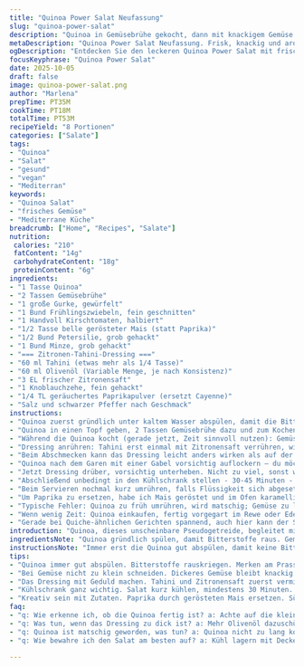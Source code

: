 ```yaml
---
title: "Quinoa Power Salat Neufassung"
slug: "quinoa-power-salat"
description: "Quinoa in Gemüsebrühe gekocht, dann mit knackigem Gemüse und würziger Zitronen-Tahinisoße vermischt. Statt Paprika benutze ich Kirschtomaten zum fruchtigen Twist. Dressing mit mehr Olivenöl je nach Tahini-Konsistenz, mit einer Prise geräuchertem Paprikapulver statt Cayenne. Kalt serviert, ideal als sättigender Salat oder Beilage. Lernt visuelle & sensorische Merkmale beim Kochen, vermeidet matschige Körner mit Backblechtrick. Passt gut zu Fisch, Fleisch oder veganes Essen. Perfekt für Meal Prep dank schneller Zubereitung und langer Haltbarkeit im Kühlschrank."
metaDescription: "Quinoa Power Salat Neufassung. Frisk, knackig und aromatisch mit Kirschtomaten, Kräutern und würzigem Dressing."
ogDescription: "Entdecken Sie den leckeren Quinoa Power Salat mit frischem Gemüse, tahiniger Zitronensoße und einem Hauch von Kreativität."
focusKeyphrase: "Quinoa Power Salat"
date: 2025-10-05
draft: false
image: quinoa-power-salat.png
author: "Marlena"
prepTime: PT35M
cookTime: PT18M
totalTime: PT53M
recipeYield: "8 Portionen"
categories: ["Salate"]
tags:
- "Quinoa"
- "Salat"
- "gesund"
- "vegan"
- "Mediterran"
keywords:
- "Quinoa Salat"
- "frisches Gemüse"
- "Mediterrane Küche"
breadcrumb: ["Home", "Recipes", "Salate"]
nutrition: 
 calories: "210"
 fatContent: "14g"
 carbohydrateContent: "18g"
 proteinContent: "6g"
ingredients:
- "1 Tasse Quinoa"
- "2 Tassen Gemüsebrühe"
- "1 große Gurke, gewürfelt"
- "1 Bund Frühlingszwiebeln, fein geschnitten"
- "1 Handvoll Kirschtomaten, halbiert"
- "1/2 Tasse belle gerösteter Mais (statt Paprika)"
- "1/2 Bund Petersilie, grob gehackt"
- "1 Bund Minze, grob gehackt"
- "=== Zitronen-Tahini-Dressing ==="
- "60 ml Tahini (etwas mehr als 1/4 Tasse)"
- "60 ml Olivenöl (Variable Menge, je nach Konsistenz)"
- "3 EL frischer Zitronensaft"
- "1 Knoblauchzehe, fein gehackt"
- "1/4 TL geräuchertes Paprikapulver (ersetzt Cayenne)"
- "Salz und schwarzer Pfeffer nach Geschmack"
instructions:
- "Quinoa zuerst gründlich unter kaltem Wasser abspülen, damit die Bitterstoffe verschwinden; das man hört beim Spülen manchmal ein leises Prasseln, Zeichen, dass die Körner sauber werden. Kochstart: Gemüsebrühe ins Wasser, besser als Wasser allein. Flüssigkeit soll leicht köcheln, nicht sprudeln, damit die Quinoa nicht aufspritzt oder auseinanderfällt."
- "Quinoa in einen Topf geben, 2 Tassen Gemüsebrühe dazu und zum Kochen bringen. Dann Herd auf kleinste Stufe, Deckel drauf. Unbedingt nicht rühren während der ersten 10 Minuten, sonst wird matschig. Nach circa 15-18 Minuten testen: Quinoa ist fertig, wenn kleine Spiralen aus den Körnern herausschauen und die Textur angenehm bissfest bleibt. Verliert vielleicht nicht die ganze Flüssigkeit, Restwasser wird zusammen mit Quinoa zum Salat später untergehoben."
- "Während die Quinoa kocht (gerade jetzt, Zeit sinnvoll nutzen): Gemüse kleinschneiden, nicht zu klein, soll knackig bleiben. Ich mag den Kontrast von dickeren Gurkenwürfeln zu zarten Frühlingszwiebelringen. Kirschtomaten halbieren für süße Frische. Frische Kräuter grob hacken, Minze geb ich gern dazu, das gibt Frischekick."
- "Dressing anrühren: Tahini erst einmal mit Zitronensaft verrühren, wird sofort dicker, ein Zeichen, dass Zitronensäure und Tahini reagieren. Dann langsam Olivenöl unterrühren, bis eine cremige, aber gießbare Konsistenz entsteht. Essentiell: Knoblauch ganz fein hacken, oder durchpressen, Paprikapulver rein, Salz und Pfeffer, scharf, aber nicht zu sehr."
- "Beim Abschmecken kann das Dressing leicht anders wirken als auf der Zunge, deshalb besser 5 Minuten nachziehen lassen, dann mit Löffel abschmecken. Bei zu dickem Dressing gern noch etwas Olivenöl drunter, fällt leichter mit Gemüse und Quinoa vermengt."
- "Quinoa nach dem Garen mit einer Gabel vorsichtig auflockern – du möchtest fluffige Körner, nicht eine zerquetschte Masse. Dann in eine große Schüssel geben zusammen mit Gemüse und frischen Kräutern."
- "Jetzt Dressing drüber, vorsichtig unterheben. Nicht zu viel, sonst wird alles matschig. Lieber weniger, nach Bedarf später nochmal nachgeben. Der Salat soll knackig, frisch mit cremigem, würzigem Finish sein."
- "Abschließend unbedingt in den Kühlschrank stellen - 30-45 Minuten - das macht ihn erfrischend kühl, Aromen verbinden sich passiv. Schmeckt kalt anders, fast besser. Lerne den Wechsel von warmen zu kühlen Texturen zu schätzen. Falls länger aufbewahren: Deckel drauf, damit keine Fremdaromen aus dem Kühlschrank reinziehen."
- "Beim Servieren nochmal kurz umrühren, falls Flüssigkeit sich abgesetzt hat. Passt sowohl als eigenständiger Lunch als auch Beilage. Kalt, knackig, zitronig. Mehr Pep mit Za’atar Gewürz oder gerösteten Nüssen - auch mal ausprobieren."
- "Um Paprika zu ersetzen, habe ich Mais geröstet und im Ofen karamellisiert – gibt eine süßliche Note, schön rauchig, die mit Tahini harmoniert. Ersatzoptionen für Tahini: Erdnussbutter oder Mandelmus, dann aber schärfer würzen."
- "Typische Fehler: Quinoa zu früh umrühren, wird matschig; Gemüse zu lange vorschneiden, wirkt dann wässrig und fade; Dressing zu dickflüssig, lässt sich schlecht verteilen. Beim Kochen: Gemüsebrühe verwenden statt Wasser bringt mehr Geschmack, aber Vorsicht bei zu salziger Brühe, sonst zum Schluss nachwürzen besser."
- "Wenn wenig Zeit: Quinoa einkaufen, fertig vorgegart im Rewe oder Edeka gibt’s zwar, aber frischer mit eigenem Garen. Wichtig: Quinoa nicht überkochen, sonst bleibt sie klebrig, nicht locker."
- "Gerade bei Quiche-ähnlichen Gerichten spannend, auch hier kann der Salat als frisches, kaltes Gegengewicht fungieren. Ich mag’s laut, wenn die Salattexturen knusprig bleiben, deshalb Gemüse erst kurz vor dem Servieren schneiden wenn möglich."
introduction: "Quinoa, dieses unscheinbare Pseudogetreide, begleitet mich schon lange in verschiedenen Gerichten – als Beilage, Hauptbestandteil oder Salat. Dabei lernte ich, dass der Unterschied im Kochen liegt: Nicht einfach Wasser drauf, sondern Brühe nutzen, langsam simmern lassen, Quinoa nicht ständig rühren. Daraus entsteht diese luftig-körnige Struktur, die den Stoffwechsel ankurbelt und den Gaumen erfreut. Rohes Gemüse bringt die dringend benötigte Frische hinein. Dieses Gericht ist variabel, klappt einfach immer. Manchmal ersetze ich Paprika durch Mais oder Kirschtomaten, um neue Facetten zu schaffen, nichts starr, eher experimentell. Das Tahini-Zitronen-Dressing sorgt für würzigen Schwung, ist schnell zusammengerührt und lässt sich je nach Tahinikonsistenz anpassen. So eine Mahlzeit macht satt, ist abwechslungsreich und spielt jeden Tag neue Aromen aus, je nachdem, was man zuhause hat. Ich setze auf Texturen, Farben und natürliche Frische."
ingredientsNote: "Quinoa gründlich spülen, damit Bitterstoffe raus. Gemüsebrühe statt Wasser bringt Geschmack, die Brühe aber nicht zu salzig wählen, sonst wird der Salat später zu intensiv. Gemüse nach Saison tauschen oder ergänzen – zum Beispiel Kirschtomaten statt Paprika oder gerösteter Mais als Alternative. Für das Dressing gilt: Tahini variiert in Dicke, deshalb Olivenöl langsam dazuschütten und Konsistenz prüfen. Knoblauch immer frisch, nicht aus Gläsern – der Unterschied schmeckt! Kräuter wie Minze und Petersilie geben unterschiedliche Frische-Noten, nicht weglassen! Mit Salz und Pfeffer vorsichtig sein, später kann man nachwürzen, aber zu salzig ist schwer zu retten. Röstet man den Mais vorher kurz im Ofen, bekommt der Salat eine süßliche Tiefe. Alternativ kann auch geröstete Kichererbse für Crunch rein. Resteverwertung? Reste trocken lagern oder mit Deckel im Kühlschrank aufbewahren, sonst zieht Feuchtigkeit die Textur runter."
instructionsNote: "Immer erst die Quinoa gut abspülen, damit keine Bitterstoffe bleiben, das merkt man am Geschmackstest zwischendurch. Beim Kochen: lieber Augen auf, nicht zu heftig köcheln lassen – kleine Blasen und dampfen sind Zeichen, dass die Quinoa schon fast gar ist. Kein hektisches Rühren, sonst wird's Brei. Gemüse eher grob schneiden, es soll knackig sein, das bringt vorkomplizierten Geschmack und Textur. Dressing auf die richtige Konsistenz achten, zu dick verteilt sich nicht gut, zu dünn läuft runter, schmeckt dann flach. 5 Minuten ziehen lassen, dann probieren – wichtig, dass sich Aromen verbinden. Im Kühlschrank kalt stellen sorgt für Aromenverschmelzung und Geschmackstiefe. Am Ende mit einer Gabel alles locker mischen, dann bleibt der Salat schön luftig. Einfach, aber kleine Details machen das Ganze aus. In der Küche ruhig improvisieren, anpassen, nachwürzen – nie alles genau nach Rezept, sondern nach Gefühl."
tips:
- "Quinoa immer gut abspülen. Bitterstoffe rauskriegen. Merken am Prasseln beim Wässern. Gemüsebrühe verwenden, das bringt mehr Geschmack. Brühe nicht zu salzig wählen, sonst wird der Salat zu intensiv."
- "Bei Gemüse nicht zu klein schneiden. Dickeres Gemüse bleibt knackig. Gurkenwürfel und Kirschtomaten harmonieren perfekt. Frische Kräuter, wie Petersilie oder Minze, geben dem Salat das gewisse Etwas."
- "Das Dressing mit Geduld machen. Tahini und Zitronensaft zuerst vermischen. Dann langsam Öl dazu. Achten auf Konsistenz. Wenn’s zu dick ist, Olivenöl nachschütten. Vor dem Abschmecken 5 Minuten ziehen lassen."
- "Kühlschrank ganz wichtig. Salat kurz kühlen, mindestens 30 Minuten. Aromen verbinden sich gut. Macht den Salat frisch. Wenn länger aufbewahren, Deckel drauf gegen Fremdaromen."
- "Kreativ sein mit Zutaten. Paprika durch gerösteten Mais ersetzen. Süßliche Noten dafür. Auch Erdnussbutter als Tahini-Alternative probieren. Frisch ist alles besser im Geschmack."
faq:
- "q: Wie erkenne ich, ob die Quinoa fertig ist? a: Achte auf die kleinen Spiralen. Die Körner sollen bissfest sein. Wenn’s weich wird, nicht gut. Rühren ist schlecht."
- "q: Was tun, wenn das Dressing zu dick ist? a: Mehr Olivenöl dazuschütten. Alles gut mischen. Konstante finden. Wenn zu flüssig, weniger Öl verwenden und etwas Zucker hinzufügen."
- "q: Quinoa ist matschig geworden, was tun? a: Quinoa nicht zu lang kochen. Brühe nicht zu heftig köcheln. Wenn matschig, zusammen mit anderem Gemüse grillen, wird gut."
- "q: Wie bewahre ich den Salat am besten auf? a: Kühl lagern mit Deckel. Dann bleibt er frisch. Resteverwertung ist wichtig, nicht wegwerfen. Auch Excel beim Aufbewahren."

---
```

